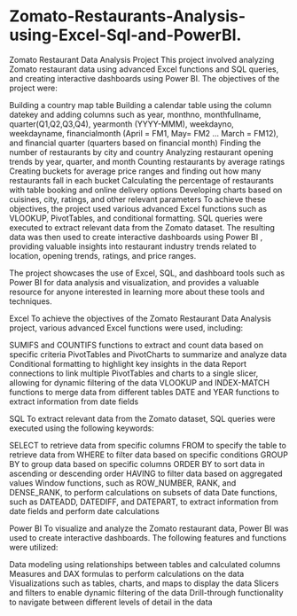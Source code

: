 # Zomato-Restaurants-Analysis-using-Excel-Sql-and-PowerBI.
Zomato Restaurant Data Analysis Project
This project involved analyzing Zomato restaurant data using advanced Excel functions and SQL queries, and creating interactive dashboards using Power BI. The objectives of the project were:

Building a country map table
Building a calendar table using the column datekey and adding columns such as year, monthno, monthfullname, quarter(Q1,Q2,Q3,Q4), yearmonth (YYYY-MMM), weekdayno, weekdayname, financialmonth (April = FM1, May= FM2 … March = FM12), and financial quarter (quarters based on financial month)
Finding the number of restaurants by city and country
Analyzing restaurant opening trends by year, quarter, and month
Counting restaurants by average ratings
Creating buckets for average price ranges and finding out how many restaurants fall in each bucket
Calculating the percentage of restaurants with table booking and online delivery options
Developing charts based on cuisines, city, ratings, and other relevant parameters
To achieve these objectives, the project used various advanced Excel functions such as VLOOKUP, PivotTables, and conditional formatting. SQL queries were executed to extract relevant data from the Zomato dataset. The resulting data was then used to create interactive dashboards using Power BI , providing valuable insights into restaurant industry trends related to location, opening trends, ratings, and price ranges.

The project showcases the use of Excel, SQL, and dashboard tools such as Power BI for data analysis and visualization, and provides a valuable resource for anyone interested in learning more about these tools and techniques.




Excel
To achieve the objectives of the Zomato Restaurant Data Analysis project, various advanced Excel functions were used, including:

SUMIFS and COUNTIFS functions to extract and count data based on specific criteria
PivotTables and PivotCharts to summarize and analyze data
Conditional formatting to highlight key insights in the data
Report connections to link multiple PivotTables and charts to a single slicer, allowing for dynamic filtering of the data
VLOOKUP and INDEX-MATCH functions to merge data from different tables
DATE and YEAR functions to extract information from date fields




SQL
To extract relevant data from the Zomato dataset, SQL queries were executed using the following keywords:

SELECT to retrieve data from specific columns
FROM to specify the table to retrieve data from
WHERE to filter data based on specific conditions
GROUP BY to group data based on specific columns
ORDER BY to sort data in ascending or descending order
HAVING to filter data based on aggregated values
Window functions, such as ROW_NUMBER, RANK, and DENSE_RANK, to perform calculations on subsets of data
Date functions, such as DATEADD, DATEDIFF, and DATEPART, to extract information from date fields and perform date calculations




Power BI
To visualize and analyze the Zomato restaurant data, Power BI was used to create interactive dashboards. The following features and functions were utilized:

Data modeling using relationships between tables and calculated columns
Measures and DAX formulas to perform calculations on the data
Visualizations such as tables, charts, and maps to display the data
Slicers and filters to enable dynamic filtering of the data
Drill-through functionality to navigate between different levels of detail in the data







